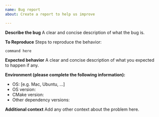 ```yaml
---
name: Bug report
about: Create a report to help us improve

---
```


**Describe the bug**
A clear and concise description of what the bug is.

**To Reproduce**
Steps to reproduce the behavior:
```
command here
```

**Expected behavior**
A clear and concise description of what you expected to happen if any.

**Environment (please complete the following information):**
 - OS: [e.g. Mac, Ubuntu, ...]
 - OS version:
 - CMake version:
 - Other dependency versions:

**Additional context**
Add any other context about the problem here.
